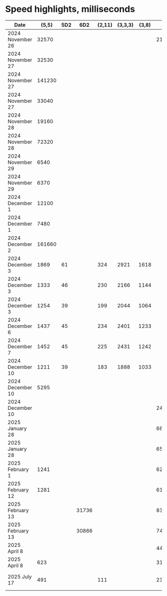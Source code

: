 # Speed highlights, milliseconds

| Date             | (5,5)  | 5D2 | 6D2   | (2,11) | (3,3,3) | (3,8) | (6,6)    | Notes                                      |
| ---------------- | ------ | --- | ----- | ------ | ------- | ----- | -------- | ------------------------------------------ |
| 2024 November 26 | 32570  |     |       |        |         |       | 21040250 | OOP                                        |
| 2024 November 27 | 32530  |     |       |        |         |       |          | concurrency                                |
| 2024 November 27 | 141230 |     |       |        |         |       |          |                                            |
| 2024 November 27 | 33040  |     |       |        |         |       |          | concurrency                                |
| 2024 November 28 | 19160  |     |       |        |         |       |          | concurrency                                |
| 2024 November 28 | 72320  |     |       |        |         |       |          |                                            |
| 2024 November 29 | 6540   |     |       |        |         |       |          | concurrency. numba.njit                    |
| 2024 November 29 | 6370   |     |       |        |         |       |          | numba.njit                                 |
| 2024 December 1  | 12100  |     |       |        |         |       |          | concurrency                                |
| 2024 December 1  | 7480   |     |       |        |         |       |          |                                            |
| 2024 December 2  | 161660 |     |       |        |         |       |          | I started over.                            |
| 2024 December 3  | 1869   | 61  |       | 324    | 2921    | 1618  |          | `list` except `connectionGraph`: `ndarray` |
| 2024 December 3  | 1333   | 46  |       | 230    | 2166    | 1144  |          | all `ndarray`                              |
| 2024 December 3  | 1254   | 39  |       | 199    | 2044    | 1064  |          | combine four `ndarray` into `track`        |
| 2024 December 6  | 1437   | 45  |       | 234    | 2401    | 1233  |          |                                            |
| 2024 December 7  | 1452   | 45  |       | 225    | 2431    | 1242  |          |                                            |
| 2024 December 10 | 1211   | 39  |       | 183    | 1888    | 1033  |          |                                            |
| 2024 December 10 | 5295   |     |       |        |         |       |          | concurrency                                |
| 2024 December 10 |        |     |       |        |         |       | 2408200  | concurrency                                |
| 2025 January 28  |        |     |       |        |         |       | 668630   |                                            |
| 2025 January 28  |        |     |       |        |         |       | 654080   | custom module for job                      |
| 2025 February 1  | 1241   |     |       |        |         |       | 625616   | custom module for job                      |
| 2025 February 12 | 1281   |     |       |        |         |       | 611791   | custom module for job                      |
| 2025 February 13 |        |     | 31736 |        |         |       | 833272   | unrolled the while loop!                   |
| 2025 February 13 |        |     | 30866 |        |         |       | 748786   | custom module for job                      |
| 2025 April 8     |        |     |       |        |         |       | 443530   | break at mirror symmetry                   |
| 2025 April 8     | 623    |     |       |        |         |       | 312831   | custom module for job                      |
| 2025 July 17     | 491    |     |       | 111    |         |       | 230151   | codon and custom module for job            |
